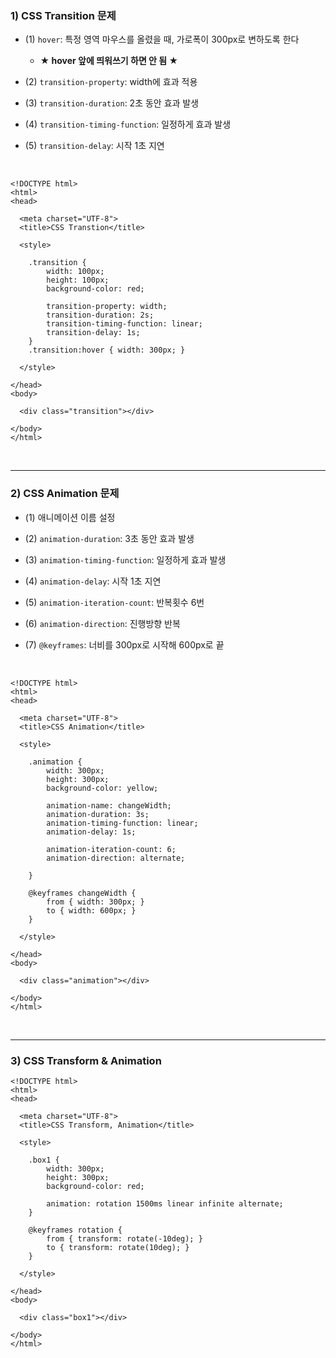 ### 1) CSS Transition 문제   
* (1) ```hover```: 특정 영역 마우스를 올렸을 때, 가로폭이 300px로 변하도록 한다

   * __★ hover 앞에 띄워쓰기 하면 안 됨 ★__

* (2) ```transition-property```: width에 효과 적용

* (3) ```transition-duration```: 2초 동안 효과 발생

* (4) ```transition-timing-function```: 일정하게 효과 발생   

* (5) ```transition-delay```: 시작 1초 지연   

<br>

```
<!DOCTYPE html>
<html>
<head>

  <meta charset="UTF-8">
  <title>CSS Transtion</title>
  
  <style>

    .transition {
        width: 100px;
        height: 100px;
        background-color: red;

        transition-property: width;
        transition-duration: 2s;
        transition-timing-function: linear;
        transition-delay: 1s;
    }
    .transition:hover { width: 300px; }

  </style>
  
</head>
<body>

  <div class="transition"></div>

</body>
</html>
```

<br>
<hr>

### 2) CSS Animation 문제   
* (1) 애니메이션 이름 설정   

* (2) ```animation-duration```: 3초 동안 효과 발생

* (3) ```animation-timing-function```: 일정하게 효과 발생   

* (4) ```animation-delay```: 시작 1초 지연   

* (5) ```animation-iteration-count```: 반복횟수 6번

* (6) ```animation-direction```: 진행방향 반복

* (7) ```@keyframes```: 너비를 300px로 시작해 600px로 끝

<br>

```
<!DOCTYPE html>
<html>
<head>

  <meta charset="UTF-8">
  <title>CSS Animation</title>
  
  <style>

    .animation {
        width: 300px;
        height: 300px;
        background-color: yellow;

        animation-name: changeWidth;
        animation-duration: 3s;
        animation-timing-function: linear;
        animation-delay: 1s;

        animation-iteration-count: 6;
        animation-direction: alternate;

    }

    @keyframes changeWidth {
        from { width: 300px; }
        to { width: 600px; }
    }

  </style>
  
</head>
<body>

  <div class="animation"></div>

</body>
</html>
```

<br>
<hr>

### 3) CSS Transform & Animation   
```
<!DOCTYPE html>
<html>
<head>

  <meta charset="UTF-8">
  <title>CSS Transform, Animation</title>
  
  <style>

    .box1 {
        width: 300px;
        height: 300px;
        background-color: red;

        animation: rotation 1500ms linear infinite alternate;
    }

    @keyframes rotation {
        from { transform: rotate(-10deg); }
        to { transform: rotate(10deg); }
    }

  </style>
  
</head>
<body>

  <div class="box1"></div>

</body>
</html>
```

<br>
